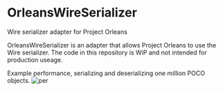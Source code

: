 # OrleansWireSerializer
Wire serializer adapter for Project Orleans

OrleansWireSerializer is an adapter that allows Project Orleans to use the Wire serializer.
The code in this repository is WiP and not intended for production useage.

Example performance, serializing and deserializing one million POCO objects.
![per](https://github.com/rogeralsing/OrleansWireSerializer/blob/master/Resources/perf.png?raw=true)
